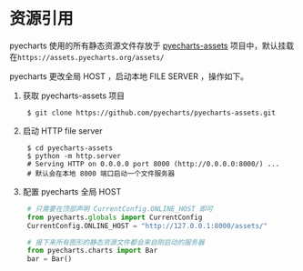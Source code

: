 # 资源引用

pyecharts 使用的所有静态资源文件存放于 [pyecharts-assets](https://github.com/pyecharts/pyecharts-assets) 项目中，默认挂载在`https://assets.pyecharts.org/assets/`

pyecharts 更改全局 HOST ，启动本地 FILE SERVER ，操作如下。

1. 获取 pyecharts-assets 项目

   ```shell
    $ git clone https://github.com/pyecharts/pyecharts-assets.git
   ```

2. 启动 HTTP file server

   ```shell
    $ cd pyecharts-assets
    $ python -m http.server
    # Serving HTTP on 0.0.0.0 port 8000 (http://0.0.0.0:8000/) ...
    # 默认会在本地 8000 端口启动一个文件服务器
   ```

3. 配置 pyecharts 全局 HOST

   ```python
    # 只需要在顶部声明 CurrentConfig.ONLINE_HOST 即可
    from pyecharts.globals import CurrentConfig
    CurrentConfig.ONLINE_HOST = "http://127.0.0.1:8000/assets/"
   
    # 接下来所有图形的静态资源文件都会来自刚启动的服务器
    from pyecharts.charts import Bar
    bar = Bar()
   ```